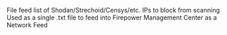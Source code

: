 File feed list of Shodan/Strechoid/Censys/etc. IPs to block from scanning
Used as a single .txt file to feed into Firepower Management Center as a Network Feed
